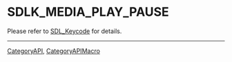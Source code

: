 # SDLK_MEDIA_PLAY_PAUSE

Please refer to [SDL_Keycode](SDL_Keycode) for details.

----
[CategoryAPI](CategoryAPI), [CategoryAPIMacro](CategoryAPIMacro)

